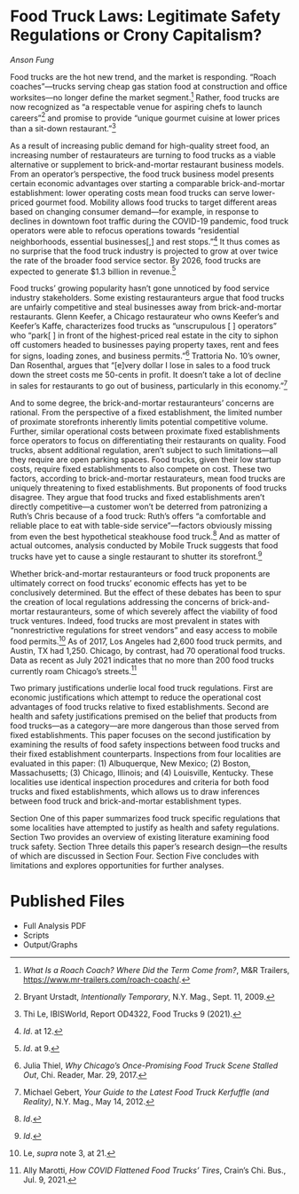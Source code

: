 # Food Truck Laws: Legitimate Safety Regulations or Crony Capitalism?
*Anson Fung*

Food trucks are the hot new trend, and the market is responding. “Roach
coaches”—trucks serving cheap gas station food at construction and office
worksites—no longer define the market segment.[^1] Rather, food trucks are now
recognized as “a respectable venue for aspiring chefs to launch careers”[^2] and
promise to provide “unique gourmet cuisine at lower prices than a sit-down
restaurant.”[^3]

[^1]: *What Is a Roach Coach? Where Did the Term Come from?*, M&R Trailers,
    https://www.mr-trailers.com/roach-coach/.

[^2]: Bryant Urstadt, *Intentionally Temporary*, N.Y. Mag., Sept. 11, 2009.

[^3]: Thi Le, IBISWorld, Report OD4322, Food Trucks 9 (2021).

As a result of increasing public demand for high-quality street food, an
increasing number of restaurateurs are turning to food trucks as a viable
alternative or supplement to brick-and-mortar restaurant business models. From
an operator’s perspective, the food truck business model presents certain
economic advantages over starting a comparable brick-and-mortar establishment:
lower operating costs mean food trucks can serve lower-priced gourmet food.
Mobility allows food trucks to target different areas based on changing consumer
demand—for example, in response to declines in downtown foot traffic during the
COVID-19 pandemic, food truck operators were able to refocus operations towards
“residential neighborhoods, essential businesses[,] and rest stops.”[^4] It thus
comes as no surprise that the food truck industry is projected to grow at over
twice the rate of the broader food service sector. By 2026, food trucks are
expected to generate \$1.3 billion in revenue.[^5]

[^4]: *Id*. at 12.

[^5]: *Id*. at 9.

Food trucks’ growing popularity hasn’t gone unnoticed by food service industry
stakeholders. Some existing restauranteurs argue that food trucks are unfairly
competitive and steal businesses away from brick-and-mortar restaurants. Glenn
Keefer, a Chicago restaurateur who owns Keefer’s and Keefer’s Kaffe,
characterizes food trucks as “unscrupulous [ ] operators” who “park[ ] in front
of the highest-priced real estate in the city to siphon off customers headed to
businesses paying property taxes, rent and fees for signs, loading zones, and
business permits.”[^6] Trattoria No. 10’s owner, Dan Rosenthal, argues that
“[e]very dollar I lose in sales to a food truck down the street costs me
50-cents in profit. It doesn’t take a lot of decline in sales for restaurants to
go out of business, particularly in this economy.”[^7]

[^6]: Julia Thiel, *Why Chicago’s Once-Promising Food Truck Scene Stalled Out*,
    Chi. Reader, Mar. 29, 2017.

[^7]: Michael Gebert, *Your Guide to the Latest Food Truck Kerfuffle (and
    Reality)*, N.Y. Mag., May 14, 2012.

And to some degree, the brick-and-mortar restauranteurs’ concerns are rational.
From the perspective of a fixed establishment, the limited number of proximate
storefronts inherently limits potential competitive volume. Further, similar
operational costs between proximate fixed establishments force operators to
focus on differentiating their restaurants on quality. Food trucks, absent
additional regulation, aren’t subject to such limitations—all they require are
open parking spaces. Food trucks, given their low startup costs, require fixed
establishments to also compete on cost. These two factors, according to
brick-and-mortar restaurateurs, mean food trucks are uniquely threatening to
fixed establishments. But proponents of food trucks disagree. They argue that
food trucks and fixed establishments aren’t directly competitive—a customer
won’t be deterred from patronizing a Ruth’s Chris because of a food truck:
Ruth’s offers “a comfortable and reliable place to eat with table-side
service”—factors obviously missing from even the best hypothetical steakhouse
food truck.[^8] And as matter of actual outcomes, analysis conducted by Mobile
Truck suggests that food trucks have yet to cause a single restaurant to shutter
its storefront.[^9]

[^8]: *Id*.

[^9]: *Id*.

Whether brick-and-mortar restauranteurs or food truck proponents are ultimately
correct on food trucks’ economic effects has yet to be conclusively determined.
But the effect of these debates has been to spur the creation of local
regulations addressing the concerns of brick-and-mortar restauranteurs, some of
which severely affect the viability of food truck ventures. Indeed, food trucks
are most prevalent in states with “nonrestrictive regulations for street
vendors” and easy access to mobile food permits.[^10] As of 2017, Los Angeles
had 2,600 food truck permits, and Austin, TX had 1,250. Chicago, by contrast,
had 70 operational food trucks. Data as recent as July 2021 indicates that no
more than 200 food trucks currently roam Chicago’s streets.[^11]

[^10]: Le, *supra* note 3, at 21.

[^11]: Ally Marotti, *How COVID Flattened Food Trucks’ Tires*, Crain’s Chi. Bus.,
    Jul. 9, 2021.

Two primary justifications underlie local food truck regulations. First are
economic justifications which attempt to reduce the operational cost advantages
of food trucks relative to fixed establishments. Second are health and safety
justifications premised on the belief that products from food trucks—as a
category—are more dangerous than those served from fixed establishments. This
paper focuses on the second justification by examining the results of food
safety inspections between food trucks and their fixed establishment
counterparts. Inspections from four localities are evaluated in this paper: (1)
Albuquerque, New Mexico; (2) Boston, Massachusetts; (3) Chicago, Illinois; and
(4) Louisville, Kentucky. These localities use identical inspection procedures
and criteria for both food trucks and fixed establishments, which allows us to
draw inferences between food truck and brick-and-mortar establishment types.

Section One of this paper summarizes food truck specific regulations that some
localities have attempted to justify as health and safety regulations. Section
Two provides an overview of existing literature examining food truck safety.
Section Three details this paper’s research design—the results of which are
discussed in Section Four. Section Five concludes with limitations and explores
opportunities for further analyses.

# Published Files
- Full Analysis PDF
- Scripts
- Output/Graphs
